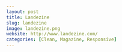 ```yaml
---
layout: post
title: Landezine
slug: landezine
image: landezine.png
website: http://www.landezine.com/
categories: [Clean, Magazine, Responsive]
---
```

